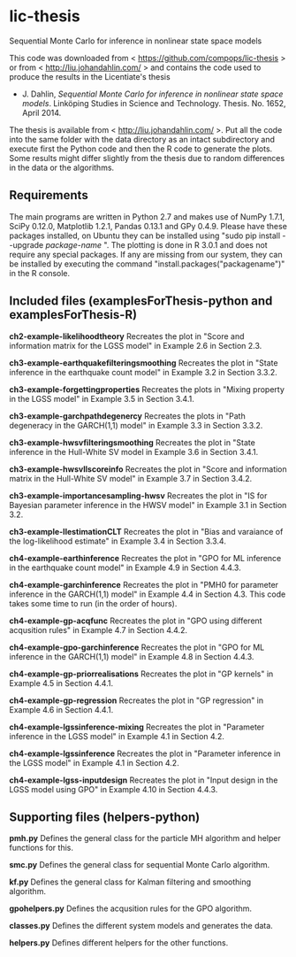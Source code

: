 lic-thesis
====

Sequential Monte Carlo for inference in nonlinear state space models

This code was downloaded from < https://github.com/compops/lic-thesis > or from < http://liu.johandahlin.com/ > and contains the code used to produce the results in the Licentiate's thesis

* J. Dahlin, *Sequential Monte Carlo for inference in nonlinear state space models*. Linköping Studies in Science and Technology. Thesis. No. 1652, April 2014.

The thesis is available from < http://liu.johandahlin.com/ >. Put all the code into the same folder with the data directory as an intact subdirectory and execute first the Python code and then the R code to generate the plots. Some results might differ slightly from the thesis due to random differences in the data or the algorithms.

Requirements
--------------
The main programs are written in Python 2.7 and makes use of NumPy 1.7.1, SciPy 0.12.0, Matplotlib 1.2.1, Pandas 0.13.1 and GPy 0.4.9. Please have these packages installed, on Ubuntu they can be installed using "sudo pip install --upgrade *package-name* ". The plotting is done in R 3.0.1 and does not require any special packages. If any are missing from our system, they can be installed by executing the command "install.packages("packagename")" in the R console.

Included files (examplesForThesis-python and examplesForThesis-R)
--------------
**ch2-example-likelihoodtheory**
Recreates the plot in "Score and information matrix for the LGSS model" in Example 2.6 in Section 2.3.

**ch3-example-earthquakefilteringsmoothing**
Recreates the plot in "State inference in the earthquake count model" in Example 3.2 in Section 3.3.2.

**ch3-example-forgettingproperties**
Recreates the plots in "Mixing property in the LGSS model" in Example 3.5 in Section 3.4.1.

**ch3-example-garchpathdegenercy**
Recreates the plots in "Path degeneracy in the GARCH(1,1) model" in Example 3.3 in Section 3.3.2.

**ch3-example-hwsvfilteringsmoothing**
Recreates the plot in "State inference in the Hull-White SV model in Example 3.6 in Section 3.4.1.

**ch3-example-hwsvllscoreinfo**
Recreates the plot in "Score and information matrix in the Hull-White SV model" in Example 3.7 in Section 3.4.2.

**ch3-example-importancesampling-hwsv**
Recreates the plot in "IS for Bayesian parameter inference in the HWSV model" in Example 3.1 in Section 3.2.

**ch3-example-llestimationCLT**
Recreates the plot in "Bias and varaiance of the log-likelihood estimate" in Example 3.4 in Section 3.3.4.

**ch4-example-earthinference**
Recreates the plot in "GPO for ML inference in the earthquake count model" in Example 4.9 in Section 4.4.3.

**ch4-example-garchinference**
Recreates the plot in "PMH0 for parameter inference in the GARCH(1,1) model" in Example 4.4 in Section 4.3. This code takes some time to run (in the order of hours).

**ch4-example-gp-acqfunc**
Recreates the plot in "GPO using different acqusition rules" in Example 4.7 in Section 4.4.2.

**ch4-example-gpo-garchinference**
Recreates the plot in "GPO for ML inference in the GARCH(1,1) model" in Example 4.8 in Section 4.4.3.

**ch4-example-gp-priorrealisations**
Recreates the plot in "GP kernels" in Example 4.5 in Section 4.4.1.

**ch4-example-gp-regression**
Recreates the plot in "GP regression" in Example 4.6 in Section 4.4.1.

**ch4-example-lgssinference-mixing**
Recreates the plot in "Parameter inference in the LGSS model" in Example 4.1 in Section 4.2.

**ch4-example-lgssinference**
Recreates the plot in "Parameter inference in the LGSS model" in Example 4.1 in Section 4.2.

**ch4-example-lgss-inputdesign**
Recreates the plot in "Input design in the LGSS model using GPO" in Example 4.10 in Section 4.4.3.

Supporting files (helpers-python)
--------------
**pmh.py**
Defines the general class for the particle MH algorithm and helper functions for this.

**smc.py**
Defines the general class for sequential Monte Carlo algorithm.

**kf.py**
Defines the general class for Kalman filtering and smoothing algorithm.

**gpohelpers.py**
Defines the acqusition rules for the GPO algorithm.

**classes.py**
Defines the different system models and generates the data.

**helpers.py**
Defines different helpers for the other functions.
